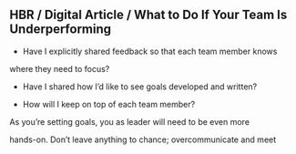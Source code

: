 ## HBR / Digital Article / What to Do If Your Team Is Underperforming

- Have I explicitly shared feedback so that each team member knows

where they need to focus?

- Have I shared how I’d like to see goals developed and written?

- How will I keep on top of each team member?

As you’re setting goals, you as leader will need to be even more

hands-on. Don’t leave anything to chance; overcommunicate and meet